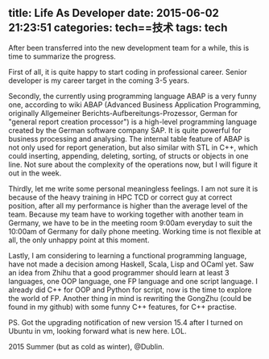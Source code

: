 title: Life As Developer
date: 2015-06-02 21:23:51
categories: tech==技术
tags: tech
---

After been transferred into the new development team for a while, this is time to summarize the progress. 

First of all, it is quite happy to start coding in professional career. Senior developer is my career target in the coming 3-5 years. 

Secondly, the currently using programming language ABAP is a very funny one, according to wiki ABAP (Advanced Business Application Programming, originally Allgemeiner Berichts-Aufbereitungs-Prozessor, German for "general report creation processor") is a high-level programming language created by the German software company SAP. It is quite powerful for business processing and analysing. The internal table feature of ABAP is not only used for report generation, but also similar with STL in C++, which could inserting, appending, deleting, sorting, of structs or objects in one line. Not sure about the complexity of the operations now, but I will figure it out in the week. 

Thirdly, let me write some personal meaningless feelings. I am not sure it is because of the heavy training in HPC TCD or correct guy at correct position, after all my performance is higher than the average level of the team. Because my team have to working together with another team in Germany, we have to be in the meeting room 9:00am everyday to suit the 10:00am of Germany for daily phone meeting. Working time is not flexible at all, the only unhappy point at this moment. 

Lastly, I am considering to learning a functional programming language, have not made a decision among Haskell, Scala, Lisp and OCaml yet. Saw an idea from Zhihu that a good programmer should learn at least 3 languages, one OOP language, one FP language and one script language. I already did C++ for OOP and Python for script, now is the time to explore the world of FP. Another thing in mind is rewriting the GongZhu (could be found in my github) with some funny C++ features, for C++ practise. 

PS. Got the upgrading notification of new version 15.4 after I turned on Ubuntu in vm, looking forward what is new here. LOL.

2015 Summer (but as cold as winter), @Dublin. 

